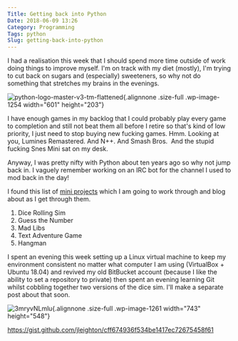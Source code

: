 ```yaml
---
Title: Getting back into Python
Date: 2018-06-09 13:26
Category: Programming
Tags: python
Slug: getting-back-into-python
---
```

I had a realisation this week that I should spend more time outside of work doing things to improve myself. I'm on track with my diet (mostly), I'm trying to cut back on sugars and (especially) sweeteners, so why not do something that stretches my brains in the evenings.

![python-logo-master-v3-tm-flattened](https://jamesleighton.files.wordpress.com/2018/06/python-logo-master-v3-tm-flattened.png){.alignnone .size-full .wp-image-1254 width="601" height="203"}

I have enough games in my backlog that I could probably play every game to completion and still not beat them all before I retire so that's kind of low priority, I just need to stop buying new fucking games. Hmm. Looking at you, Lumines Remastered. And N++. And Smash Bros.  And the stupid fucking Snes Mini sat on my desk.

Anyway, I was pretty nifty with Python about ten years ago so why not jump back in. I vaguely remember working on an IRC bot for the channel I used to mod back in the day!

I found this list of [mini projects](https://knightlab.northwestern.edu/2014/06/05/five-mini-programming-projects-for-the-python-beginner/) which I am going to work through and blog about as I get through them.

1.  Dice Rolling Sim
2.  Guess the Number
3.  Mad Libs
4.  Text Adventure Game
5.  Hangman

I spent an evening this week setting up a Linux virtual machine to keep my environment consistent no matter what computer I am using (VirtualBox + Ubuntu 18.04) and revived my old BitBucket account (because I like the ability to set a repository to private) then spent an evening learning Git whilst cobbling together two versions of the dice sim. I'll make a separate post about that soon.

![3mryvNLmlu](https://jamesleighton.files.wordpress.com/2018/06/3mryvnlmlu.gif){.alignnone .size-full .wp-image-1261 width="743" height="548"}

https://gist.github.com/jleighton/cff674936f534be1417ec72675458f61
